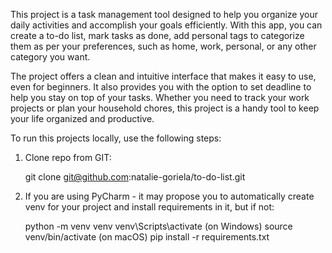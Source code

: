 This project is a task management tool designed to help you organize your daily activities 
and accomplish your goals efficiently. With this app, you can create a to-do list, 
mark tasks as done, add personal tags to categorize them as per your preferences, 
such as home, work, personal, or any other category you want. 

The project offers a clean and intuitive interface that makes it easy to use, even for beginners. 
It also provides you with the option to set deadline to help you stay on top of your tasks. 
Whether you need to track your work projects or plan your household chores, this project is a handy 
tool to keep your life organized and productive.

To run this projects locally, use the following steps:

1. Clone repo from GIT:


    git clone git@github.com:natalie-goriela/to-do-list.git

2. If you are using PyCharm - it may propose you to automatically create venv for your project 
and install requirements in it, but if not: 


    python -m venv venv
    venv\Scripts\activate (on Windows)
    source venv/bin/activate (on macOS)
    pip install -r requirements.txt
   
